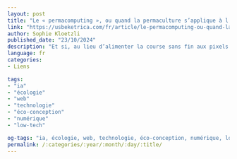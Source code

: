 ```yaml
---
layout: post
title: "Le « permacomputing », ou quand la permaculture s’applique à l'informatique"
link: "https://usbeketrica.com/fr/article/le-permacomputing-ou-quand-la-permaculture-s-applique-a-l-informatique"
author: Sophie Kloetzli
published_date: "23/10/2024"
description: "Et si, au lieu d’alimenter la course sans fin aux pixels et à la puissance de calcul, on imaginait des outils numériques sous contrainte (planétaire) ? C’est la mission d’Octobre numérique, festival dont Usbek & Rica est partenaire, en explorant la notion émergente de « permacomputing » – soit la permaculture appliquée à l’informatique."
language: fr
categories:
- Liens

tags:
- "ia"
- "écologie"
- "web"
- "technologie"
- "éco-conception"
- "numérique"
- "low-tech"

og-tags: "ia, écologie, web, technologie, éco-conception, numérique, low-tech"
permalink: /:categories/:year/:month/:day/:title/
---
```

